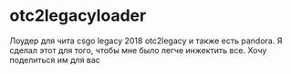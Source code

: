 # otc2legacyloader
Лоудер для чита csgo legacy 2018 otc2legacy и также есть pandora. Я сделал этот для того, чтобы мне было легче инжектить все. Хочу поделиться им для вас
